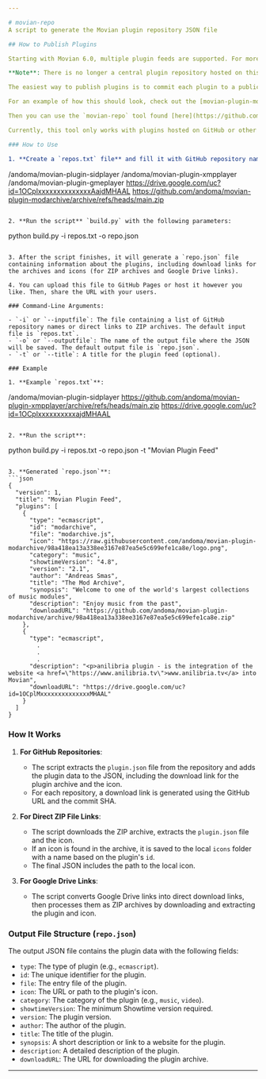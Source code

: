 ```yaml
---

# movian-repo  
A script to generate the Movian plugin repository JSON file

## How to Publish Plugins

Starting with Movian 6.0, multiple plugin feeds are supported. For more information on how to add new feeds to Movian, see this article.

**Note**: There is no longer a central plugin repository hosted on this site. See [this article](https://www.movian.tv/articles/) for more information.

The easiest way to publish plugins is to commit each plugin to a public GitHub repository.

For an example of how this should look, check out the [movian-plugin-modarchive](https://github.com/andoma/movian-plugin-modarchive) repository.

Then you can use the `movian-repo` tool found [here](https://github.com/czz/movian-repo) to generate the plugin feed.

Currently, this tool only works with plugins hosted on GitHub or other accessible links.

### How to Use

1. **Create a `repos.txt` file** and fill it with GitHub repository names or direct links to ZIP archives of plugins. For example:
   ```
   /andoma/movian-plugin-sidplayer
   /andoma/movian-plugin-xmpplayer
   /andoma/movian-plugin-gmeplayer
   https://drive.google.com/uc?id=1OCplxxxxxxxxxxxxxxAajdMHAAL
   https://github.com/andoma/movian-plugin-modarchive/archive/refs/heads/main.zip
   ```

2. **Run the script** `build.py` with the following parameters:
   ```
   python build.py -i repos.txt -o repo.json
   ```

3. After the script finishes, it will generate a `repo.json` file containing information about the plugins, including download links for the archives and icons (for ZIP archives and Google Drive links).

4. You can upload this file to GitHub Pages or host it however you like. Then, share the URL with your users.

### Command-Line Arguments:

- `-i` or `--inputfile`: The file containing a list of GitHub repository names or direct links to ZIP archives. The default input file is `repos.txt`.
- `-o` or `--outputfile`: The name of the output file where the JSON will be saved. The default output file is `repo.json`.
- `-t` or `--title`: A title for the plugin feed (optional).

### Example

1. **Example `repos.txt`**:
   ```
   /andoma/movian-plugin-sidplayer
   https://github.com/andoma/movian-plugin-xmpplayer/archive/refs/heads/main.zip
   https://drive.google.com/uc?id=1OCplxxxxxxxxxxajdMHAAL
   ```

2. **Run the script**:
   ```
   python build.py -i repos.txt -o repo.json -t "Movian Plugin Feed"
   ```

3. **Generated `repo.json`**:
   ```json
   {
     "version": 1,
     "title": "Movian Plugin Feed",
     "plugins": [
       {
         "type": "ecmascript",
         "id": "modarchive",
         "file": "modarchive.js",
         "icon": "https://raw.githubusercontent.com/andoma/movian-plugin-modarchive/98a418ea13a338ee3167e87ea5e5c699efe1ca8e/logo.png",
         "category": "music",
         "showtimeVersion": "4.8",
         "version": "2.1",
         "author": "Andreas Smas",
         "title": "The Mod Archive",
         "synopsis": "Welcome to one of the world's largest collections of music modules",
         "description": "Enjoy music from the past",
         "downloadURL": "https://github.com/andoma/movian-plugin-modarchive/archive/98a418ea13a338ee3167e87ea5e5c699efe1ca8e.zip"
       },
       {
         "type": "ecmascript",
           .
           .
           .
         "description": "<p>anilibria plugin - is the integration of the website <a href=\"https://www.anilibria.tv\">www.anilibria.tv</a> into Movian",
         "downloadURL": "https://drive.google.com/uc?id=1OCplMxxxxxxxxxxxxxxMHAAL"
       }
     ]
   }
   ```

### How It Works

1. **For GitHub Repositories**:
   - The script extracts the `plugin.json` file from the repository and adds the plugin data to the JSON, including the download link for the plugin archive and the icon.
   - For each repository, a download link is generated using the GitHub URL and the commit SHA.

2. **For Direct ZIP File Links**:
   - The script downloads the ZIP archive, extracts the `plugin.json` file and the icon.
   - If an icon is found in the archive, it is saved to the local `icons` folder with a name based on the plugin's `id`.
   - The final JSON includes the path to the local icon.

3. **For Google Drive Links**:
   - The script converts Google Drive links into direct download links, then processes them as ZIP archives by downloading and extracting the plugin and icon.

### Output File Structure (`repo.json`)

The output JSON file contains the plugin data with the following fields:

- `type`: The type of plugin (e.g., `ecmascript`).
- `id`: The unique identifier for the plugin.
- `file`: The entry file of the plugin.
- `icon`: The URL or path to the plugin's icon.
- `category`: The category of the plugin (e.g., `music`, `video`).
- `showtimeVersion`: The minimum Showtime version required.
- `version`: The plugin version.
- `author`: The author of the plugin.
- `title`: The title of the plugin.
- `synopsis`: A short description or link to a website for the plugin.
- `description`: A detailed description of the plugin.
- `downloadURL`: The URL for downloading the plugin archive.

---
```

